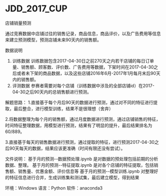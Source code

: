 # JDD_2017_CUP
店铺销量预测

通过竞赛数据中店铺过往的销售记录，商品信息，商品评价，以及广告费用等信息来建立预测模型，预测店铺未来90天内的销售额。


数据说明
1. 训练数据
训练数据包含2017-04-30日之前270天之内若干店铺的每日订单量、销售额、顾客数、评价数、广告费用等数据，下架时间在2017-04-30之后或者未下架的商品数据，以及这些店铺2016年6月-2017年1月每月末后90天内的销售额。
2. 评测数据
参赛者需要对每个店铺（训练数据中涉及的全部店铺id）在2017-04-30之后90天内的总销售额进行预测。


解题思路：
1.直接基于每个月后90天的数据进行预测，通过对不同的特征进行提取，最后整合，进行模型训练，结果不是很理想（舍弃）

2.将数据整理为每个月的销售额，通过月度数据进行预测，通过店铺销售的特征，时间特征整理数据，用模型进行预测，结果有了明显的提升，最后结果排名为60/889。

3.直接基于每天的销售数据进行预测，通过提取的特征，进行预测2017-04-30之后90天每天的数据，结果应该更准确（时间有限还没有尝试）。

文件说明：
基于月的预测--数据预处理.ipynb    是对数据的预处理包括前期的分析数据、整理。
基于月的预测--特征提取.ipynb     是对各个店铺的特征提取，包括销售额、销售量、优惠金额、评价信息等
基于月的预测--模型训练.ipynb     对整理好的特征信息进行合并，生成训练集和测试集，最后建立模型，得到结果


环境：Windows  语言：Python  软件：anaconda3
